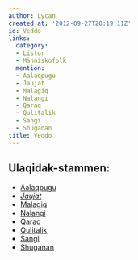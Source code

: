 ```yaml
---
author: Lycan
created_at: '2012-09-27T20:19:11Z'
id: Veddo
links:
  category:
  - Listor
  - Människofolk
  mention:
  - Aalaqpugu
  - Jaujat
  - Malagiq
  - Nalangi
  - Qaraq
  - Qulitalik
  - Sangi
  - Shuganan
title: Veddo
---
```


Ulaqidak-stammen:
--------

-   [Aalaqpugu]
-   *[Jaujat]*
-   [Malagiq]
-   [Nalangi]
-   [Qaraq]
-   [Qulitalik]
-   [Sangi]
-   [Shuganan]

  [Aalaqpugu]: Aalaqpugu
  [Jaujat]: Jaujat
  [Malagiq]: Malagiq
  [Nalangi]: Nalangi
  [Qaraq]: Qaraq
  [Qulitalik]: Qulitalik
  [Sangi]: Sangi
  [Shuganan]: Shuganan